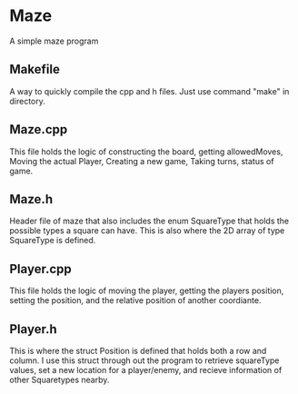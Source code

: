 # Maze
A simple maze program

## Makefile
A way to quickly compile the cpp and h files. Just use command "make" in directory.

## Maze.cpp
This file holds the logic of constructing the board, getting allowedMoves, Moving the actual Player, Creating a new game,
Taking turns, status of game.

## Maze.h
Header file of maze that also includes the enum SquareType that holds the possible types a square can have. This is also where
the 2D array of type SquareType is defined.

## Player.cpp
This file holds the logic of moving the player, getting the players position, setting the position, and the relative position of
another coordiante.

## Player.h
This is where the struct Position is defined that holds both a row and column. I use this struct through out the program to
retrieve squareType values, set a new location for a player/enemy, and recieve information of other Squaretypes nearby.


